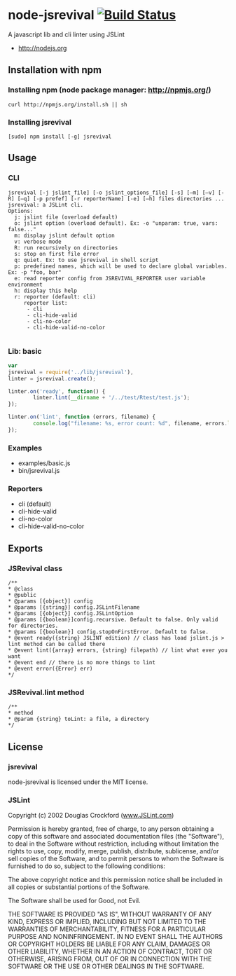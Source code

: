 # node-jsrevival [![Build Status](https://secure.travis-ci.org/sdolard/node-jsrevival.png?branch=master)](http://travis-ci.org/sdolard/node-jsrevival)
A javascript lib and cli linter using JSLint


* http://nodejs.org

## Installation with npm 
### Installing npm (node package manager: http://npmjs.org/)

```
curl http://npmjs.org/install.sh || sh	
```

### Installing jsrevival

```
[sudo] npm install [-g] jsrevival
```


## Usage
### CLI
```
jsrevival [-j jslint_file] [-o jslint_options_file] [-s] [–m] [–v] [-R] [–q] [-p prefef] [-r reporterName] [-e] [–h] files directories ... 
jsrevival: a JSLint cli.
Options:
  j: jslint file (overload default)
  o: jslint option (overload default). Ex: -o "unparam: true, vars: false..."
  m: display jslint default option
  v: verbose mode
  R: run recursively on directories
  s: stop on first file error
  q: quiet. Ex: to use jsrevival in shell script
  p: predefined names, which will be used to declare global variables. Ex: -p "foo, bar"
  e: read reporter config from JSREVIVAL_REPORTER user variable environment
  h: display this help
  r: reporter (default: cli)
     reporter list:
      - cli
      - cli-hide-valid
      - cli-no-color
      - cli-hide-valid-no-color


```

### Lib: basic 
```javascript
var
jsrevival = require('../lib/jsrevival'),
linter = jsrevival.create();

linter.on('ready', function() {
		linter.lint(__dirname + '/../test/Rtest/test.js');
});

linter.on('lint', function (errors, filename) {
		console.log("filename: %s, error count: %d", filename, errors.length);
});

```

### Examples
* examples/basic.js
* bin/jsrevival.js


### Reporters
* cli (default)
* cli-hide-valid
* cli-no-color
* cli-hide-valid-no-color



## Exports 

### JSRevival class 
```
/**
* @class
* @public
* @params [{object}] config
* @params [{string}] config.JSLintFilename
* @params [{object}] config.JSLintOption
* @params [{boolean}]config.recursive. Default to false. Only valid for directories.
* @params [{boolean}] config.stopOnFirstError. Default to false.
* @event ready({string} JSLINT edition) // class has load jslint.js > lint method can be called there
* @event lint({array} errors, {string} filepath) // lint what ever you want
* @event end // there is no more things to lint
* @event error({Error} err) 
*/
```

### JSRevival.lint method
```
/**
* method
* @param {string} toLint: a file, a directory
*/
```


## License
### jsrevival
node-jsrevival is licensed under the MIT license.

### JSLint
Copyright (c) 2002 Douglas Crockford  (www.JSLint.com)

Permission is hereby granted, free of charge, to any person obtaining a copy
of this software and associated documentation files (the "Software"), to deal
in the Software without restriction, including without limitation the rights
to use, copy, modify, merge, publish, distribute, sublicense, and/or sell
copies of the Software, and to permit persons to whom the Software is
furnished to do so, subject to the following conditions:

The above copyright notice and this permission notice shall be included in
all copies or substantial portions of the Software.

The Software shall be used for Good, not Evil.

THE SOFTWARE IS PROVIDED "AS IS", WITHOUT WARRANTY OF ANY KIND, EXPRESS OR
IMPLIED, INCLUDING BUT NOT LIMITED TO THE WARRANTIES OF MERCHANTABILITY,
FITNESS FOR A PARTICULAR PURPOSE AND NONINFRINGEMENT. IN NO EVENT SHALL THE
AUTHORS OR COPYRIGHT HOLDERS BE LIABLE FOR ANY CLAIM, DAMAGES OR OTHER
LIABILITY, WHETHER IN AN ACTION OF CONTRACT, TORT OR OTHERWISE, ARISING FROM,
OUT OF OR IN CONNECTION WITH THE SOFTWARE OR THE USE OR OTHER DEALINGS IN THE
SOFTWARE.
